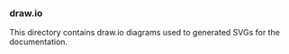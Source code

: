 ### draw.io

This directory contains draw.io diagrams used to generated SVGs for 
the documentation.

